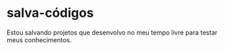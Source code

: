# salva-códigos
Estou salvando projetos que desenvolvo no meu tempo livre para testar meus conhecimentos.
